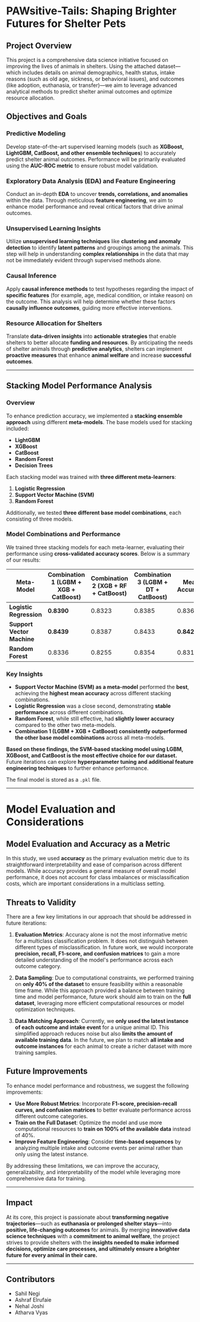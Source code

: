 # PAWsitive-Tails: Shaping Brighter Futures for Shelter Pets

## Project Overview
This project is a comprehensive data science initiative focused on improving the lives of animals in shelters. Using the attached dataset—which includes details on animal demographics, health status, intake reasons (such as old age, sickness, or behavioral issues), and outcomes (like adoption, euthanasia, or transfer)—we aim to leverage advanced analytical methods to predict shelter animal outcomes and optimize resource allocation.

## Objectives and Goals

### Predictive Modeling
Develop state-of-the-art supervised learning models (such as **XGBoost, LightGBM, CatBoost, and other ensemble techniques**) to accurately predict shelter animal outcomes. Performance will be primarily evaluated using the **AUC-ROC metric** to ensure robust model validation.

### Exploratory Data Analysis (EDA) and Feature Engineering
Conduct an in-depth **EDA** to uncover **trends, correlations, and anomalies** within the data. Through meticulous **feature engineering**, we aim to enhance model performance and reveal critical factors that drive animal outcomes.

### Unsupervised Learning Insights
Utilize **unsupervised learning techniques** like **clustering and anomaly detection** to identify **latent patterns** and groupings among the animals. This step will help in understanding **complex relationships** in the data that may not be immediately evident through supervised methods alone.

### Causal Inference
Apply **causal inference methods** to test hypotheses regarding the impact of **specific features** (for example, age, medical condition, or intake reason) on the outcome. This analysis will help determine whether these factors **causally influence outcomes**, guiding more effective interventions.

### Resource Allocation for Shelters
Translate **data-driven insights** into **actionable strategies** that enable shelters to better allocate **funding and resources**. By anticipating the needs of shelter animals through **predictive analytics**, shelters can implement **proactive measures** that enhance **animal welfare** and increase **successful outcomes**.

---

## Stacking Model Performance Analysis

### Overview
To enhance prediction accuracy, we implemented a **stacking ensemble approach** using different **meta-models**. The base models used for stacking included:
- **LightGBM**
- **XGBoost**
- **CatBoost**
- **Random Forest**
- **Decision Trees**

Each stacking model was trained with **three different meta-learners**:
1. **Logistic Regression**
2. **Support Vector Machine (SVM)**
3. **Random Forest**

Additionally, we tested **three different base model combinations**, each consisting of three models.

### Model Combinations and Performance
We trained three stacking models for each meta-learner, evaluating their performance using **cross-validated accuracy scores**. Below is a summary of our results:

| Meta-Model                  | Combination 1 (LGBM + XGB + CatBoost) | Combination 2 (XGB + RF + CatBoost) | Combination 3 (LGBM + DT + CatBoost) | Mean Accuracy |
|-----------------------------|----------------------------------|----------------------------------|----------------------------------|---------------|
| **Logistic Regression**      | **0.8390**                      | 0.8323                           | 0.8385                           | 0.8366        |
| **Support Vector Machine**   | **0.8439**                      | 0.8387                           | 0.8433                           | **0.8420**    |
| **Random Forest**            | 0.8336                           | 0.8255                           | 0.8354                           | 0.8315        |

### Key Insights
- **Support Vector Machine (SVM) as a meta-model** performed the **best**, achieving the **highest mean accuracy** across different stacking combinations.
- **Logistic Regression** was a close second, demonstrating **stable performance** across different combinations.
- **Random Forest**, while still effective, had **slightly lower accuracy** compared to the other two meta-models.
- **Combination 1 (LGBM + XGB + CatBoost) consistently outperformed the other base model combinations** across all meta-models.

**Based on these findings, the SVM-based stacking model using LGBM, XGBoost, and CatBoost is the most effective choice for our dataset.** Future iterations can explore **hyperparameter tuning and additional feature engineering techniques** to further enhance performance.

The final model is stored as a `.pkl` file.

---

# Model Evaluation and Considerations

## Model Evaluation and Accuracy as a Metric
In this study, we used **accuracy** as the primary evaluation metric due to its straightforward interpretability and ease of comparison across different models. While accuracy provides a general measure of overall model performance, it does not account for class imbalances or misclassification costs, which are important considerations in a multiclass setting.

## Threats to Validity
There are a few key limitations in our approach that should be addressed in future iterations:

1. **Evaluation Metrics**: Accuracy alone is not the most informative metric for a multiclass classification problem. It does not distinguish between different types of misclassification. In future work, we would incorporate **precision, recall, F1-score, and confusion matrices** to gain a more detailed understanding of the model's performance across each outcome category.
   
2. **Data Sampling**: Due to computational constraints, we performed training on **only 40% of the dataset** to ensure feasibility within a reasonable time frame. While this approach provided a balance between training time and model performance, future work should aim to train on the **full dataset**, leveraging more efficient computational resources or model optimization techniques.

3. **Data Matching Approach**: Currently, we **only used the latest instance of each outcome and intake event** for a unique animal ID. This simplified approach reduces noise but also **limits the amount of available training data**. In the future, we plan to match **all intake and outcome instances** for each animal to create a richer dataset with more training samples.

## Future Improvements
To enhance model performance and robustness, we suggest the following improvements:
- **Use More Robust Metrics**: Incorporate **F1-score, precision-recall curves, and confusion matrices** to better evaluate performance across different outcome categories.
- **Train on the Full Dataset**: Optimize the model and use more computational resources to **train on 100% of the available data** instead of 40%.
- **Improve Feature Engineering**: Consider **time-based sequences** by analyzing multiple intake and outcome events per animal rather than only using the latest instance.

By addressing these limitations, we can improve the accuracy, generalizability, and interpretability of the model while leveraging more comprehensive data for training.

---

## Impact
At its core, this project is passionate about **transforming negative trajectories**—such as **euthanasia or prolonged shelter stays**—into **positive, life-changing outcomes** for animals. By merging **innovative data science techniques** with a **commitment to animal welfare**, the project strives to provide shelters with the **insights needed to make informed decisions, optimize care processes, and ultimately ensure a brighter future for every animal in their care.** 

---

## Contributors
- Sahil Negi
- Ashraf Elrufaie
- Nehal Joshi
- Atharva Vyas
